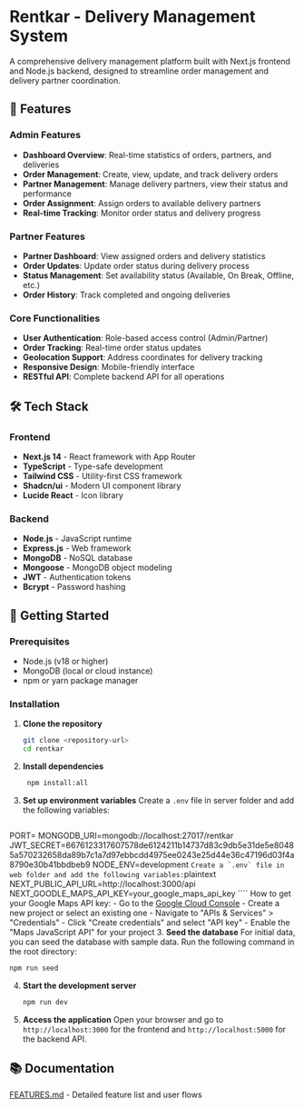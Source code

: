 # Rentkar - Delivery Management System

A comprehensive delivery management platform built with Next.js frontend and Node.js backend, designed to streamline order management and delivery partner coordination.

## 🚀 Features

### Admin Features
- **Dashboard Overview**: Real-time statistics of orders, partners, and deliveries
- **Order Management**: Create, view, update, and track delivery orders
- **Partner Management**: Manage delivery partners, view their status and performance
- **Order Assignment**: Assign orders to available delivery partners
- **Real-time Tracking**: Monitor order status and delivery progress

### Partner Features
- **Partner Dashboard**: View assigned orders and delivery statistics
- **Order Updates**: Update order status during delivery process
- **Status Management**: Set availability status (Available, On Break, Offline, etc.)
- **Order History**: Track completed and ongoing deliveries

### Core Functionalities
- **User Authentication**: Role-based access control (Admin/Partner)
- **Order Tracking**: Real-time order status updates
- **Geolocation Support**: Address coordinates for delivery tracking
- **Responsive Design**: Mobile-friendly interface
- **RESTful API**: Complete backend API for all operations

## 🛠️ Tech Stack

### Frontend
- **Next.js 14** - React framework with App Router
- **TypeScript** - Type-safe development
- **Tailwind CSS** - Utility-first CSS framework
- **Shadcn/ui** - Modern UI component library
- **Lucide React** - Icon library

### Backend
- **Node.js** - JavaScript runtime
- **Express.js** - Web framework
- **MongoDB** - NoSQL database
- **Mongoose** - MongoDB object modeling
- **JWT** - Authentication tokens
- **Bcrypt** - Password hashing


## 🚦 Getting Started

### Prerequisites
- Node.js (v18 or higher)
- MongoDB (local or cloud instance)
- npm or yarn package manager

### Installation

1. **Clone the repository**
   ```bash
   git clone <repository-url>
   cd rentkar

2. **Install dependencies**
   ```bash
    npm install:all
    ````
2. **Set up environment variables**
    Create a `.env` file in server folder  and add the following variables:
    ```plaintext
PORT=
MONGODB_URI=mongodb://localhost:27017/rentkar
JWT_SECRET=6676123317607578de6124211b14737d83c9db5e31de5e80485a570232658da89b7c1a7d97ebbcdd4975ee0243e25d44e36c47196d03f4a8790e30b41bbdbeb9
NODE_ENV=development
    ```
Create a `.env` file in web folder and add the following variables:
    ```plaintext
NEXT_PUBLIC_API_URL=http://localhost:3000/api
NEXT_GOODLE_MAPS_API_KEY=your_google_maps_api_key
    ````
How to get your Google Maps API key:
    - Go to the [Google Cloud Console](https://console.cloud.google.com/)
    - Create a new project or select an existing one
    - Navigate to "APIs & Services" > "Credentials"
    - Click "Create credentials" and select "API key"
    - Enable the "Maps JavaScript API" for your project
3. **Seed the database**
For initial data, you can seed the database with sample data. Run the following command in the root directory:
   ```bash
   npm run seed
   ```
4. **Start the development server**
   ```bash
   npm run dev
   ```
5. **Access the application**
   Open your browser and go to `http://localhost:3000` for the frontend and `http://localhost:5000` for the backend API.

## 📚 Documentation
[FEATURES.md](FEATURES.md) - Detailed feature list and user flows
